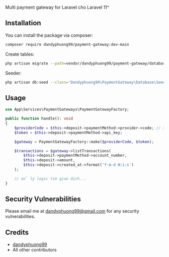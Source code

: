 Multi payment gateway for Laravel cho Laravel 11^

## Installation

You can install the package via composer:

```bash
composer require dandyphuong99/payment-gateway:dev-main
```
Create tables:

```bash
php artisan migrate --path=vendor/dandyphuong99/payment-gateway/database/migrations
```

Seeder:

```bash
php artisan db:seed --class='Dandyphuong99\PaymentGateway\Database\Seeders\PaymentProvidersSeeder
```

## Usage

```php
use App\Services\PaymentGateways\PaymentGatewayFactory;

public function handle(): void
{
    $providerCode = $this->deposit->paymentMethod->provider->code; // sepay, dvsteam
    $token = $this->deposit->paymentMethod->api_key;

    $gateway = PaymentGatewayFactory::make($providerCode, $token);

    $transactions = $gateway->listTransactions(
        $this->deposit->paymentMethod->account_number,
        $this->deposit->amount,
        $this->deposit->created_at->format('Y-m-d H:i:s')
    );

    // xử lý logic tìm giao dịch...
}

```

## Security Vulnerabilities

Please email me at dandyphuong99@gmail.com for any security vulnerabilities.

## Credits

- [dandyphuong99](https://github.com/dandyphuong99)
- All other contributors


